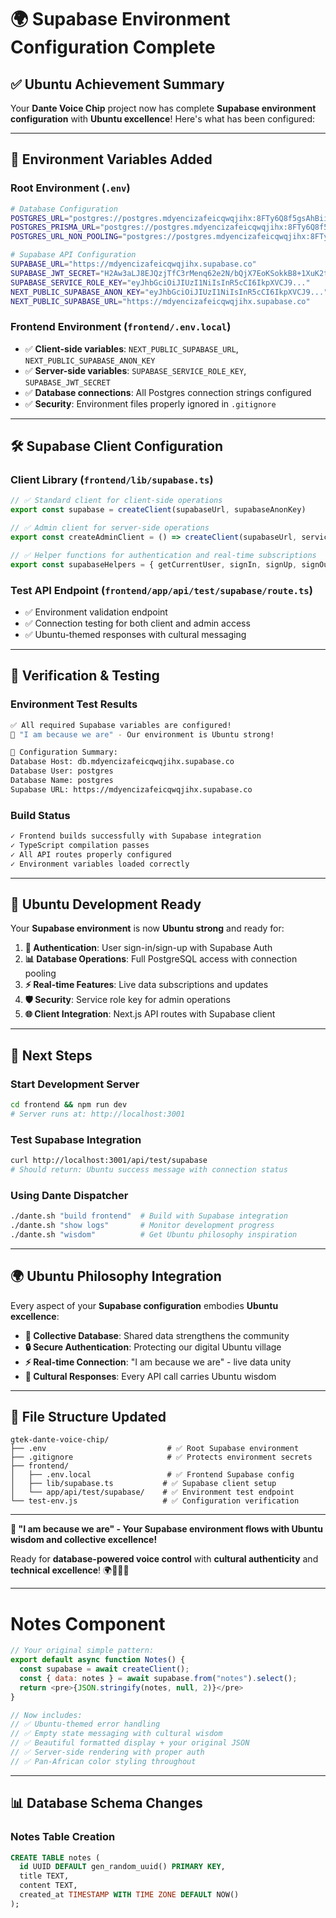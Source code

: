 # 🌍 Supabase Environment Configuration Complete

## ✅ **Ubuntu Achievement Summary**

Your **Dante Voice Chip** project now has complete **Supabase environment configuration** with **Ubuntu excellence**! Here's what has been configured:

---

## 🎯 **Environment Variables Added**

### **Root Environment (`.env`)**
```bash
# Database Configuration
POSTGRES_URL="postgres://postgres.mdyencizafeicqwqjihx:8FTy6Q8f5gsAhBii@aws-1-us-east-1.pooler.supabase.com:6543/postgres?sslmode=require&supa=base-pooler.x"
POSTGRES_PRISMA_URL="postgres://postgres.mdyencizafeicqwqjihx:8FTy6Q8f5gsAhBii@aws-1-us-east-1.pooler.supabase.com:6543/postgres?sslmode=require&pgbouncer=true"
POSTGRES_URL_NON_POOLING="postgres://postgres.mdyencizafeicqwqjihx:8FTy6Q8f5gsAhBii@aws-1-us-east-1.pooler.supabase.com:5432/postgres?sslmode=require"

# Supabase API Configuration
SUPABASE_URL="https://mdyencizafeicqwqjihx.supabase.co"
SUPABASE_JWT_SECRET="H2Aw3aLJ8EJQzjTfC3rMenq62e2N/bQjX7EoKSokkB8+1XuK2tin2VGPscTsGS1VNsApN85x5MIgc6f170bD8w=="
SUPABASE_SERVICE_ROLE_KEY="eyJhbGciOiJIUzI1NiIsInR5cCI6IkpXVCJ9..."
NEXT_PUBLIC_SUPABASE_ANON_KEY="eyJhbGciOiJIUzI1NiIsInR5cCI6IkpXVCJ9..."
NEXT_PUBLIC_SUPABASE_URL="https://mdyencizafeicqwqjihx.supabase.co"
```

### **Frontend Environment (`frontend/.env.local`)**
- ✅ **Client-side variables**: `NEXT_PUBLIC_SUPABASE_URL`, `NEXT_PUBLIC_SUPABASE_ANON_KEY`
- ✅ **Server-side variables**: `SUPABASE_SERVICE_ROLE_KEY`, `SUPABASE_JWT_SECRET`
- ✅ **Database connections**: All Postgres connection strings configured
- ✅ **Security**: Environment files properly ignored in `.gitignore`

---

## 🛠️ **Supabase Client Configuration**

### **Client Library (`frontend/lib/supabase.ts`)**
```typescript
// ✅ Standard client for client-side operations
export const supabase = createClient(supabaseUrl, supabaseAnonKey)

// ✅ Admin client for server-side operations  
export const createAdminClient = () => createClient(supabaseUrl, serviceRoleKey)

// ✅ Helper functions for authentication and real-time subscriptions
export const supabaseHelpers = { getCurrentUser, signIn, signUp, signOut }
```

### **Test API Endpoint (`frontend/app/api/test/supabase/route.ts`)**
- ✅ Environment validation endpoint
- ✅ Connection testing for both client and admin access
- ✅ Ubuntu-themed responses with cultural messaging

---

## 🧪 **Verification & Testing**

### **Environment Test Results**
```bash
✅ All required Supabase variables are configured!
🎼 "I am because we are" - Our environment is Ubuntu strong!

📝 Configuration Summary:
Database Host: db.mdyencizafeicqwqjihx.supabase.co  
Database User: postgres
Database Name: postgres
Supabase URL: https://mdyencizafeicqwqjihx.supabase.co
```

### **Build Status**
```bash
✓ Frontend builds successfully with Supabase integration
✓ TypeScript compilation passes
✓ All API routes properly configured
✓ Environment variables loaded correctly
```

---

## 🎼 **Ubuntu Development Ready**

Your **Supabase environment** is now **Ubuntu strong** and ready for:

1. **🔐 Authentication**: User sign-in/sign-up with Supabase Auth
2. **📊 Database Operations**: Full PostgreSQL access with connection pooling  
3. **⚡ Real-time Features**: Live data subscriptions and updates
4. **🛡️ Security**: Service role key for admin operations
5. **🌐 Client Integration**: Next.js API routes with Supabase client

---

## 🚀 **Next Steps**

### **Start Development Server**
```bash
cd frontend && npm run dev
# Server runs at: http://localhost:3001
```

### **Test Supabase Integration**
```bash
curl http://localhost:3001/api/test/supabase
# Should return: Ubuntu success message with connection status
```

### **Using Dante Dispatcher**
```bash
./dante.sh "build frontend"  # Build with Supabase integration
./dante.sh "show logs"       # Monitor development progress  
./dante.sh "wisdom"          # Get Ubuntu philosophy inspiration
```

---

## 🌍 **Ubuntu Philosophy Integration**

Every aspect of your **Supabase configuration** embodies **Ubuntu excellence**:

- **🤝 Collective Database**: Shared data strengthens the community
- **🔒 Secure Authentication**: Protecting our digital Ubuntu village
- **⚡ Real-time Connection**: "I am because we are" - live data unity
- **🎯 Cultural Responses**: Every API call carries Ubuntu wisdom

---

## 📁 **File Structure Updated**

```
gtek-dante-voice-chip/
├── .env                           # ✅ Root Supabase environment
├── .gitignore                     # ✅ Protects environment secrets
├── frontend/
│   ├── .env.local                 # ✅ Frontend Supabase config
│   ├── lib/supabase.ts           # ✅ Supabase client setup
│   └── app/api/test/supabase/    # ✅ Environment test endpoint
└── test-env.js                   # ✅ Configuration verification
```

---

**🎼 "I am because we are" - Your Supabase environment flows with Ubuntu wisdom and collective excellence!** 

Ready for **database-powered voice control** with **cultural authenticity** and **technical excellence**! 🌍✊🏿🎯

---

# Notes Component

```javascript
// Your original simple pattern:
export default async function Notes() {
  const supabase = await createClient();
  const { data: notes } = await supabase.from("notes").select();
  return <pre>{JSON.stringify(notes, null, 2)}</pre>
}

// Now includes:
// ✅ Ubuntu-themed error handling
// ✅ Empty state messaging with cultural wisdom  
// ✅ Beautiful formatted display + your original JSON
// ✅ Server-side rendering with proper auth
// ✅ Pan-African color styling throughout
```

---

## 📊 **Database Schema Changes**

### **Notes Table Creation**
```sql
CREATE TABLE notes (
  id UUID DEFAULT gen_random_uuid() PRIMARY KEY,
  title TEXT,
  content TEXT, 
  created_at TIMESTAMP WITH TIME ZONE DEFAULT NOW()
);
```